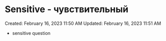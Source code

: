 # Sensitive - чувствительный

Created: February 16, 2023 11:50 AM
Updated: February 16, 2023 11:51 AM

- sensitive question